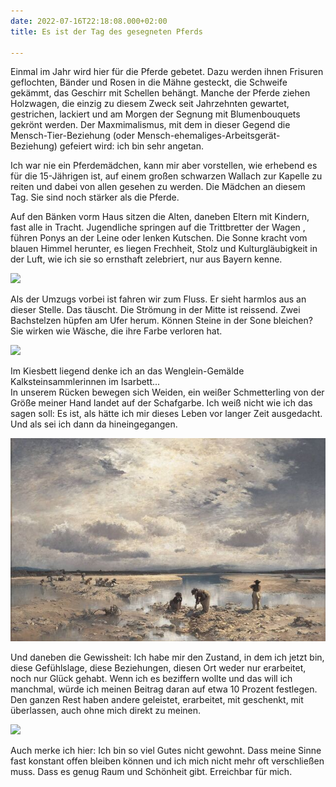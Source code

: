 ```yaml
---
date: 2022-07-16T22:18:08.000+02:00
title: Es ist der Tag des gesegneten Pferds

---
```

Einmal im Jahr wird hier für die Pferde gebetet. Dazu werden ihnen Frisuren geflochten, Bänder und Rosen in die Mähne gesteckt, die Schweife gekämmt, das Geschirr mit Schellen behängt. Manche der Pferde ziehen Holzwagen, die einzig zu diesem Zweck seit Jahrzehnten gewartet, gestrichen, lackiert und am Morgen der Segnung mit Blumenbouquets gekrönt werden. Der Maxmimalismus, mit dem in dieser Gegend die Mensch-Tier-Beziehung (oder Mensch-ehemaliges-Arbeitsgerät-Beziehung) gefeiert wird: ich bin sehr angetan.

Ich war nie ein Pferdemädchen, kann mir aber vorstellen, wie erhebend es für die 15-Jährigen ist, auf einem großen schwarzen Wallach zur Kapelle zu reiten und dabei von allen gesehen zu werden. Die Mädchen an diesem Tag. Sie sind noch stärker als die Pferde.

Auf den Bänken vorm Haus sitzen die Alten, daneben Eltern mit Kindern, fast alle in Tracht. Jugendliche springen auf die Trittbretter der Wagen , führen Ponys an der Leine oder lenken Kutschen. Die Sonne kracht vom blauen Himmel herunter, es liegen Frechheit, Stolz und Kulturgläubigkeit  in der Luft, wie ich sie so ernsthaft zelebriert, nur aus Bayern kenne.

![](/uploads/i.jpg)

Als der Umzugs vorbei ist fahren wir zum Fluss. Er sieht harmlos aus an dieser Stelle. Das täuscht. Die Strömung in der Mitte ist reissend. Zwei Bachstelzen hüpfen am Ufer herum. Können Steine in der Sone bleichen? Sie wirken wie Wäsche, die ihre Farbe verloren  hat.

![](/uploads/rosa-stein2.jpg)

Im Kiesbett liegend denke ich an das Wenglein-Gemälde Kalksteinsammlerinnen im Isarbett...   
In unserem Rücken bewegen sich Weiden, ein weißer Schmetterling von der Größe meiner Hand landet auf der Schafgarbe. Ich weiß nicht wie ich das sagen soll: Es ist, als hätte ich mir dieses Leben vor langer Zeit ausgedacht. Und als sei ich dann da hineingegangen. 

![](/uploads/kalksteinsammlerinnnen-isarbett.jpg)

Und daneben die Gewissheit: Ich habe mir den Zustand, in dem ich jetzt bin, diese Gefühlslage, diese Beziehungen, diesen Ort weder nur erarbeitet, noch nur Glück gehabt. Wenn ich es beziffern wollte und das will ich manchmal, würde ich meinen Beitrag daran auf etwa 10 Prozent festlegen. Den ganzen Rest haben andere geleistet, erarbeitet, mit geschenkt, mit überlassen, auch ohne mich direkt zu meinen.

![](/uploads/i-und-berge.jpg)

Auch merke ich hier: Ich bin so viel Gutes nicht gewohnt. Dass meine Sinne fast konstant offen bleiben können und ich mich nicht mehr oft verschließen muss. Dass es genug Raum und Schönheit gibt. Erreichbar für mich. 
